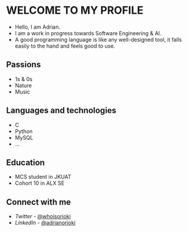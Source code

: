 # WELCOME TO MY PROFILE

* Hello, I am Adrian. 
* I am a work in progress towards Software Engineering & AI.
* A good programming language is like any well-designed tool, it falls easily to the hand and feels good to use.

## Passions

- 1s & 0s
- Nature
- Music

## Languages and technologies

- C
- Python
- MySQL
- ... 

## Education

- MCS student in JKUAT
- Cohort 10 in ALX SE

## Connect with me

- *Twitter* - [@whoisorioki](https://twitter.com/whoisorioki)
- *LinkedIn* - [@adrianorioki](https://www.linkedin.com/in/adrianorioki/)